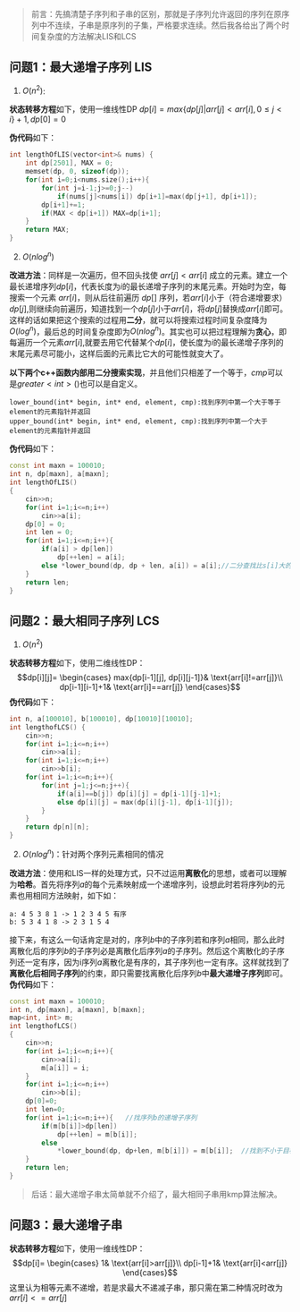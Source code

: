 >前言：先搞清楚子序列和子串的区别，那就是子序列允许返回的序列在原序列中不连续，子串是原序列的子集，严格要求连续。然后我各给出了两个时间复杂度的方法解决LIS和LCS
## 问题1：最大递增子序列 LIS
1. $O(n^2)$: 

**状态转移方程**如下，使用一维线性DP
$dp[i]=max\{dp[j]|arr[j]<arr[i], 0\le j <i\}+1 , dp[0]=0$ 

**伪代码**如下：
```cpp
int lengthOfLIS(vector<int>& nums) {
    int dp[2501], MAX = 0;
    memset(dp, 0, sizeof(dp));
    for(int i=0;i<nums.size();i++){
        for(int j=i-1;j>=0;j--)
            if(nums[j]<nums[i]) dp[i+1]=max(dp[j+1], dp[i+1]);
        dp[i+1]+=1;
        if(MAX < dp[i+1]) MAX=dp[i+1];
    }
    return MAX;
}
```
2. $O(nlog^n)$

**改进方法**：同样是一次遍历，但不回头找使 $arr[j]<arr[i]$ 成立的元素。建立一个最长递增序列$dp[i]$，代表长度为$i$的最长递增子序列的末尾元素。开始时为空，每搜索一个元素 $arr[i]$，则从后往前遍历 $dp[]$ 序列，若$arr[i]$小于（符合递增要求）$dp[j]$,则继续向前遍历，知道找到一个$dp[j]$小于$arr[i]$，将$dp[j]$替换成$arr[i]$即可。这样的话如果把这个搜索的过程用**二分**，就可以将搜索过程时间复杂度降为$O(log^n)$，最后总的时间复杂度即为$O(nlog^n)$。其实也可以把过程理解为**贪心**，即每遍历一个元素$arr[i]$,就要去用它代替某个$dp[i]$，使长度为$i$的最长递增子序列的末尾元素尽可能小，这样后面的元素比它大的可能性就变大了。

**以下两个c++函数内部用二分搜索实现**，并且他们只相差了一个等于，$cmp$可以是$greater<int>()$也可以是自定义。
```
lower_bound(int* begin, int* end, element, cmp):找到序列中第一个大于等于element的元素指针并返回
upper_bound(int* begin, int* end, element, cmp):找到序列中第一个大于element的元素指针并返回
```
**伪代码**如下：
```cpp
const int maxn = 100010;
int n, dp[maxn], a[maxn];
int lengthOfLIS()
{
    cin>>n;
    for(int i=1;i<=n;i++)
        cin>>a[i];
    dp[0] = 0;
    int len = 0;
    for(int i=1;i<=n;i++){
        if(a[i] > dp[len])
            dp[++len] = a[i];
        else *lower_bound(dp, dp + len, a[i]) = a[i];//二分查找比s[i]大的第一个数并替换
    }
    return len;
}
```
## 问题2：最大相同子序列 LCS 
1. $O(n^2)$

**状态转移方程**如下，使用二维线性DP：
$$dp[i][j]=
\begin{cases}
max{dp[i-1][j], dp[i][j-1]}& \text{arr[i]!=arr[j]}\\
dp[i-1][i-1]+1& \text{arr[i]==arr[j]}
\end{cases}$$
**伪代码**如下：
```cpp
int n, a[100010], b[100010], dp[10010][10010];
int lengthofLCS() {
    cin>>n;
    for(int i=1;i<=n;i++)
        cin>>a[i];
    for(int i=1;i<=n;i++)
        cin>>b[i];
    for(int i=1;i<=n;i++){
        for(int j=1;j<=n;j++){
            if(a[i]==b[j]) dp[i][j] = dp[i-1][j-1]+1;
            else dp[i][j] = max(dp[i][j-1], dp[i-1][j]);
        }
    }
    return dp[n][n];
}
```
2. $O(nlog^n)$：针对两个序列元素相同的情况

**改进方法**：使用和LIS一样的处理方式，只不过运用**离散化**的思想，或者可以理解为**哈希**。首先将序列$a$的每个元素映射成一个递增序列，设想此时若将序列$b$的元素也用相同方法映射，如下如：
```
a: 4 5 3 8 1 -> 1 2 3 4 5 有序
b: 5 3 4 1 8 -> 2 3 1 5 4
```
接下来，有这么一句话肯定是对的，序列$b$中的子序列若和序列$a$相同，那么此时离散化后的序列$b$的子序列必是离散化后序列$a$的子序列。然后这个离散化的子序列还一定有序，因为i序列$a$离散化是有序的，其子序列也一定有序。这样就找到了**离散化后相同子序列**的约束，即只需要找离散化后序列$b$中**最大递增子序列**即可。
**伪代码**如下：
```cpp
const int maxn = 100010;
int n, dp[maxn], a[maxn], b[maxn];
map<int, int> m;
int lengthofLCS()
{
    cin>>n;
    for(int i=1;i<=n;i++){
        cin>>a[i];
        m[a[i]] = i;
    }
    for(int i=1;i<=n;i++)
        cin>>b[i];  
    dp[0]=0;
    int len=0; 
    for(int i=1;i<=n;i++){   //找序列b的递增子序列
        if(m[b[i]]>dp[len])
            dp[++len] = m[b[i]];
        else
            *lower_bound(dp, dp+len, m[b[i]]) = m[b[i]];  //找到不小于目标值的第一个元素
    }
    return len;
}
```
>后话：最大递增子串太简单就不介绍了，最大相同子串用kmp算法解决。
## 问题3：最大递增子串 
**状态转移方程**如下，使用一维线性DP：
$$dp[i]=
\begin{cases}
1& \text{arr[i]>arr[j]}\\
dp[i-1]+1& \text{arr[i]<arr[j]}
\end{cases}$$
这里认为相等元素不递增，若是求最大不递减子串，那只需在第二种情况时改为$arr[i]<=arr[j]$